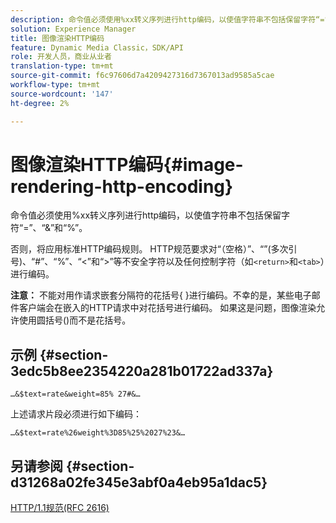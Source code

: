 ```yaml
---
description: 命令值必须使用%xx转义序列进行http编码，以使值字符串不包括保留字符“=”、“&”和“%”。
solution: Experience Manager
title: 图像渲染HTTP编码
feature: Dynamic Media Classic，SDK/API
role: 开发人员，商业从业者
translation-type: tm+mt
source-git-commit: f6c97606d7a4209427316d7367013ad9585a5cae
workflow-type: tm+mt
source-wordcount: '147'
ht-degree: 2%

---
```



# 图像渲染HTTP编码{#image-rendering-http-encoding}

命令值必须使用%xx转义序列进行http编码，以使值字符串不包括保留字符“=”、“&amp;”和“%”。

否则，将应用标准HTTP编码规则。 HTTP规范要求对“（空格）”、“”(多次引号)、“#”、“%”、“&lt;”和“>”等不安全字符以及任何控制字符（如`<return>`和`<tab>`）进行编码。

**注意：** 不能对用作请求嵌套分隔符的花括号{ }进行编码。不幸的是，某些电子邮件客户端会在嵌入的HTTP请求中对花括号进行编码。 如果这是问题，图像渲染允许使用圆括号()而不是花括号。

## 示例 {#section-3edc5b8ee2354220a281b01722ad337a}

`…&$text=rate&weight=85% 27#&…`

上述请求片段必须进行如下编码：

`…&$text=rate%26weight%3D85%25%2027%23&…`

## 另请参阅 {#section-d31268a02fe345e3abf0a4eb95a1dac5}

[HTTP/1.1规范(RFC 2616)](https://www.w3.org/Protocols/rfc2616/rfc2616.html)
